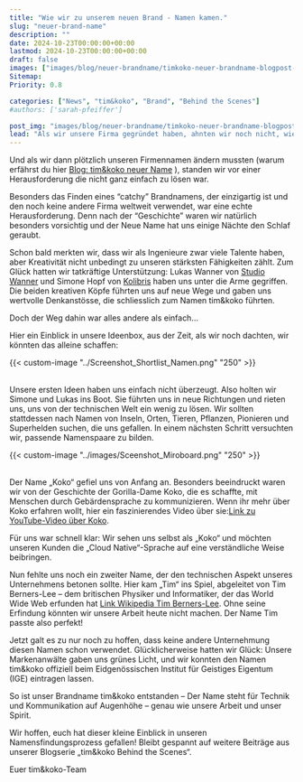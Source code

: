```yaml
---
title: "Wie wir zu unserem neuen Brand - Namen kamen."
slug: "neuer-brand-name"
description: ""
date: 2024-10-23T00:00:00+00:00
lastmod: 2024-10-23T00:00:00+00:00
draft: false
images: ["images/blog/neuer-brandname/timkoko-neuer-brandname-blogpost-1500x1000.jpg"]
Sitemap:
Priority: 0.8

categories: ["News", "tim&koko", "Brand", "Behind the Scenes"]
#authors: ['sarah-pfeiffer']

post_img: "images/blog/neuer-brandname/timkoko-neuer-brandname-blogpost-1500x1000.jpg"
lead: "Als wir unsere Firma gegründet haben, ahnten wir noch nicht, wie wichtig es ist, einen Brand zu finden, mit dem wir uns identifizieren können – und was das alles mit sich bringt. "
---
```


Und als wir dann plötzlich unseren Firmennamen ändern mussten (warum erfährst du hier [Blog: tim&koko neuer Name](https://tim-koko.ch/blog/tim-koko/) ), standen wir vor einer Herausforderung die nicht ganz einfach zu lösen war.

Besonders das Finden eines “catchy” Brandnamens, der einzigartig ist und den noch keine andere Firma weltweit verwendet, war eine echte Herausforderung. Denn nach der “Geschichte” waren wir natürlich besonders vorsichtig und der Neue Name hat uns einige Nächte den Schlaf geraubt.

Schon bald merkten wir, dass wir als Ingenieure zwar viele Talente haben, aber Kreativität nicht unbedingt zu unseren stärksten Fähigkeiten zählt. Zum Glück hatten wir tatkräftige Unterstützung: Lukas Wanner von [Studio Wanner](https://studiowanner.ch/) und Simone Hopf von [Kolibris](https://www.kolibris.ch/) haben uns unter die Arme gegriffen. Die beiden kreativen Köpfe führten uns auf neue Wege und gaben uns wertvolle Denkanstösse, die schliesslich zum Namen tim&koko führten.

Doch der Weg dahin war alles andere als einfach…

Hier ein Einblick in unsere Ideenbox, aus der Zeit, als wir noch dachten, wir könnten das alleine schaffen:

{{< custom-image "../Screenshot_Shortlist_Namen.png" "250" >}}
<br /><br />

Unsere ersten Ideen haben uns einfach nicht überzeugt. Also holten wir Simone und Lukas ins Boot. Sie führten uns in neue Richtungen und rieten uns, uns von der technischen Welt ein wenig zu lösen. Wir sollten stattdessen nach Namen von Inseln, Orten, Tieren, Pflanzen, Pionieren und Superhelden suchen, die uns gefallen. In einem nächsten Schritt versuchten wir, passende Namenspaare zu bilden.

{{< custom-image "../images/Sceenshot_Miroboard.png" "250" >}}
<br /><br />

Der Name „Koko“ gefiel uns von Anfang an. Besonders beeindruckt waren wir von der Geschichte der Gorilla-Dame Koko, die es schaffte, mit Menschen durch Gebärdensprache zu kommunizieren. Wenn ihr mehr über Koko erfahren wollt, hier ein faszinierendes Video über sie:[Link zu YouTube-Video über Koko](https://www.youtube.com/watch?v=SNuZ4OE6vCk).

Für uns war schnell klar: Wir sehen uns selbst als „Koko“ und möchten unseren Kunden die „Cloud Native“-Sprache auf eine verständliche Weise beibringen.

Nun fehlte uns noch ein zweiter Name, der den technischen Aspekt unseres Unternehmens betonen sollte. Hier kam „Tim“ ins Spiel, abgeleitet von Tim Berners-Lee – dem britischen Physiker und Informatiker, der das World Wide Web erfunden hat [Link Wikipedia Tim Berners-Lee](https://de.wikipedia.org/wiki/Tim_Berners-Lee). Ohne seine Erfindung könnten wir unsere Arbeit heute nicht machen. Der Name Tim passte also perfekt!

Jetzt galt es zu nur noch zu hoffen, dass keine andere Unternehmung diesen Namen schon verwendet. Glücklicherweise hatten wir Glück: Unsere Markenanwälte gaben uns grünes Licht, und wir konnten den Namen tim&koko offiziell beim Eidgenössischen Institut für Geistiges Eigentum (IGE) eintragen lassen.

So ist unser Brandname tim&amp;koko entstanden – Der Name steht für Technik und Kommunikation auf Augenhöhe – genau wie unsere Arbeit und unser Spirit.

Wir hoffen, euch hat dieser kleine Einblick in unseren Namensfindungsprozess gefallen! Bleibt gespannt auf weitere Beiträge aus unserer Blogserie „tim&koko Behind the Scenes“.

Euer tim&koko-Team
